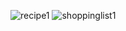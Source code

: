 ![recipe1](https://user-images.githubusercontent.com/83844510/160323140-a38b532e-50e7-48a4-a2ef-457f47c88c99.jpg)
![shoppinglist1](https://user-images.githubusercontent.com/83844510/160323147-784608ac-7161-4d5e-afb1-28c3e51924a0.jpg)
